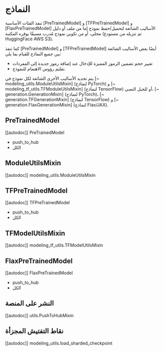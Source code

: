 # النماذج

تنفذ الفئات الأساسية [PreTrainedModel] و [TFPreTrainedModel] و [FlaxPreTrainedModel] الأساليب الشائعة لتحميل/حفظ نموذج إما من ملف أو دليل محلي، أو من تكوين نموذج مُدرب مسبقًا يوفره المكتبة (تم تنزيله من مستودع HuggingFace AWS S3).

كما تنفذ [PreTrainedModel] و [TFPreTrainedModel] أيضًا بعض الأساليب الشائعة بين جميع النماذج للقيام بما يلي:

- تغيير حجم تضمين الرموز المميزة للإدخال عند إضافة رموز جديدة إلى المفردات
- تقليم رؤوس الاهتمام للنموذج.

يتم تحديد الأساليب الأخرى الشائعة لكل نموذج في [~ modeling_utils.ModuleUtilsMixin] (لنماذج PyTorch) و [~ modeling_tf_utils.TFModuleUtilsMixin] (لنماذج TensorFlow) أو للجيل النصي، [~ generation.GenerationMixin] (لنماذج PyTorch)، [~ generation.TFGenerationMixin] (لنماذج TensorFlow) و [~ generation.FlaxGenerationMixin] (لنماذج Flax/JAX).

## PreTrainedModel

[[autodoc]] PreTrainedModel

- push_to_hub
- الكل

## ModuleUtilsMixin

[[autodoc]] modeling_utils.ModuleUtilsMixin

## TFPreTrainedModel

[[autodoc]] TFPreTrainedModel

- push_to_hub
- الكل

## TFModelUtilsMixin

[[autodoc]] modeling_tf_utils.TFModelUtilsMixin

## FlaxPreTrainedModel

[[autodoc]] FlaxPreTrainedModel

- push_to_hub
- الكل

## النشر على المنصة

[[autodoc]] utils.PushToHubMixin

## نقاط التفتيش المجزأة

[[autodoc]] modeling_utils.load_sharded_checkpoint